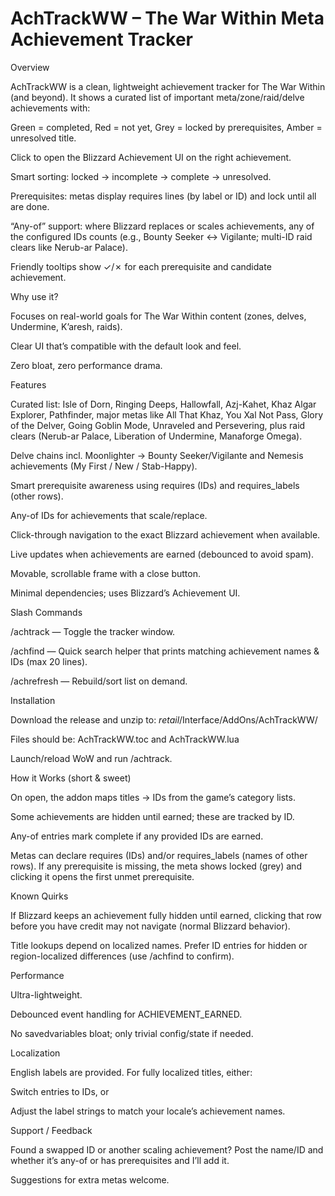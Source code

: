 # AchTrackWW – The War Within Meta Achievement Tracker

Overview

AchTrackWW is a clean, lightweight achievement tracker for The War Within (and beyond).
It shows a curated list of important meta/zone/raid/delve achievements with:

Green = completed, Red = not yet, Grey = locked by prerequisites, Amber = unresolved title.

Click to open the Blizzard Achievement UI on the right achievement.

Smart sorting: locked → incomplete → complete → unresolved.

Prerequisites: metas display requires lines (by label or ID) and lock until all are done.

“Any-of” support: where Blizzard replaces or scales achievements, any of the configured IDs counts (e.g., Bounty Seeker ↔ Vigilante; multi-ID raid clears like Nerub-ar Palace).

Friendly tooltips show ✓/✗ for each prerequisite and candidate achievement.

Why use it?

Focuses on real-world goals for The War Within content (zones, delves, Undermine, K’aresh, raids).

Clear UI that’s compatible with the default look and feel.

Zero bloat, zero performance drama.

Features

Curated list: Isle of Dorn, Ringing Deeps, Hallowfall, Azj-Kahet, Khaz Algar Explorer, Pathfinder, major metas like All That Khaz, You Xal Not Pass, Glory of the Delver, Going Goblin Mode, Unraveled and Persevering, plus raid clears (Nerub-ar Palace, Liberation of Undermine, Manaforge Omega).

Delve chains incl. Moonlighter → Bounty Seeker/Vigilante and Nemesis achievements (My First / New / Stab-Happy).

Smart prerequisite awareness using requires (IDs) and requires_labels (other rows).

Any-of IDs for achievements that scale/replace.

Click-through navigation to the exact Blizzard achievement when available.

Live updates when achievements are earned (debounced to avoid spam).

Movable, scrollable frame with a close button.

Minimal dependencies; uses Blizzard’s Achievement UI.

Slash Commands

/achtrack — Toggle the tracker window.

/achfind <keyword> — Quick search helper that prints matching achievement names & IDs (max 20 lines).

/achrefresh — Rebuild/sort list on demand.

Installation

Download the release and unzip to:
_retail_/Interface/AddOns/AchTrackWW/

Files should be:
AchTrackWW.toc and AchTrackWW.lua

Launch/reload WoW and run /achtrack.

How it Works (short & sweet)

On open, the addon maps titles → IDs from the game’s category lists.

Some achievements are hidden until earned; these are tracked by ID.

Any-of entries mark complete if any provided IDs are earned.

Metas can declare requires (IDs) and/or requires_labels (names of other rows).
If any prerequisite is missing, the meta shows locked (grey) and clicking it opens the first unmet prerequisite.

Known Quirks

If Blizzard keeps an achievement fully hidden until earned, clicking that row before you have credit may not navigate (normal Blizzard behavior).

Title lookups depend on localized names. Prefer ID entries for hidden or region-localized differences (use /achfind to confirm).

Performance

Ultra-lightweight.

Debounced event handling for ACHIEVEMENT_EARNED.

No savedvariables bloat; only trivial config/state if needed.

Localization

English labels are provided. For fully localized titles, either:

Switch entries to IDs, or

Adjust the label strings to match your locale’s achievement names.

Support / Feedback

Found a swapped ID or another scaling achievement? Post the name/ID and whether it’s any-of or has prerequisites and I’ll add it.

Suggestions for extra metas welcome.
